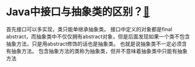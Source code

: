 # Java中接口与抽象类的区别？[🔗](https://www.cnblogs.com/dolphin0520/p/3811437.html) 
首先接口可以多实现，类只能单继承抽象类。
接口中定义的对象都是final abstract，而抽象类中不仅仅拥有abstract对象，但是后面发现如果一个类不包含抽象方法，只是用abstract修饰的话也是抽象类。
也就是说抽象类不一定必须含有抽象方法。
包含抽象方法的类称为抽象类，但并不意味着抽象类中只能有抽象方法


